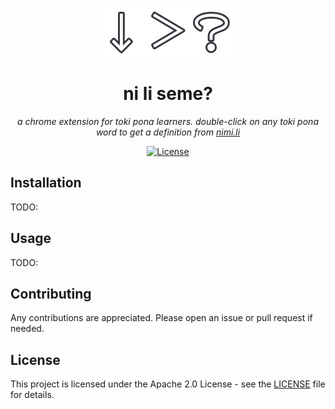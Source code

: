 <div align="center">

![Logo](assets/logo-full.webp)

# ni li seme?

_a chrome extension for toki pona learners. double-click on any toki pona word to get a definition from [nimi.li](https://nimi.li)_

[![License](https://img.shields.io/github/license/Brian3647/ni-li-seme)](LICENSE)

</div>

## Installation

TODO:

## Usage

TODO:

## Contributing

Any contributions are appreciated. Please open an issue or pull request if needed.

## License

This project is licensed under the Apache 2.0 License - see the [LICENSE](LICENSE) file for details.
